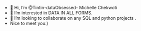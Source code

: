 - 👋 Hi, I’m @Tintin-dataObsessed- Michelle Chekwoti
- 👀 I’m interested in DATA IN ALL FORMS.
- 💞️ I’m looking to collaborate on any SQL and python projects .
- Nice to meet you:)
  
<!---
Tintin-dataObsessed/Tintin-dataObsessed is a ✨ special ✨ repository because its `README.md` (this file) appears on your GitHub profile.
You can click the Preview link to take a look at your changes.
--->
